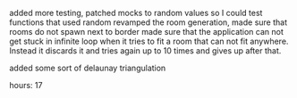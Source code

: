 
added more testing, patched mocks to random values so I could test functions that used random
revamped the room generation, made sure that rooms do not spawn next to border
made sure that the application can not get stuck in infinite loop when it tries to fit a room that can not fit anywhere. Instead it discards it and tries again up to 10 times and gives up after that.

added some sort of delaunay triangulation

hours: 17
